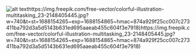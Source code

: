  

![alt text]([https://github.com/[username]/[reponame]/blob/[branch]/image.jpg?raw=true](https://img.freepik.com/free-vector/colorful-illustration-multitasking_23-2148405445.jpg?w=740&t=st=1688154265~exp=1688154865~hmac=874a929f25cc007c273411ba792d3a5d5143b631ed695aaeab455c604f3e7918)https://img.freepik.com/free-vector/colorful-illustration-multitasking_23-2148405445.jpg?w=740&t=st=1688154265~exp=1688154865~hmac=874a929f25cc007c273411ba792d3a5d5143b631ed695aaeab455c604f3e7918)https://img.freepik.com/free-vector/colorful-illustration-multitasking_23-2148405445.jpg?w=740&t=st=1688154265~exp=1688154865~hmac=874a929f25cc007c273411ba792d3a5d5143b631ed695aaeab455c604f3e7918)https://img.freepik.com/free-vector/colorful-illustration-multitasking_23-2148405445.jpg?w=740&t=st=1688154265~exp=1688154865~hmac=874a929f25cc007c273411ba792d3a5d5143b631ed695aaeab455c604f3e7918)
